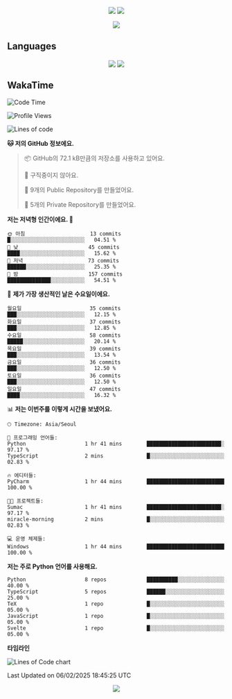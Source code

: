 <p align='center'>
 <img src="https://github.com/seohokim-hoya/seohokim-hoya/blob/main/profile-3d-contrib/profile-night-green.svg"/>
<img src="https://capsule-render.vercel.app/api?type=waving&color=gradient&height=225&section=header&text=HoyaKim&fontSize=90&animation=fadeIn&fontAlignY=38"/>
</p>

<div align='center' width='100%'>
<img src="https://hits.seeyoufarm.com/api/count/incr/badge.svg?url=https%3A%2F%2Fgithub.com%2Fseohokim-hoya&count_bg=%2379C83D&title_bg=%23555555&icon=&icon_color=%23E7E7E7&title=hits&edge_flat=false"/>
</div>

## Languages
<p align='center'>
<img align='center' src="https://github-readme-stats-zeta-azure-78.vercel.app/api/top-langs/?username=seohokim-hoya&langs_count=18&theme=dracula">
<img align='center' src="https://github-readme-stats.vercel.app/api/wakatime?username=hoyakim&langs_count=18&theme=dracula">
</p>




## WakaTime
<!--START_SECTION:waka-->
![Code Time](http://img.shields.io/badge/Code%20Time-83%20hrs%2013%20mins-blue)

![Profile Views](http://img.shields.io/badge/Profile%20Views-0-blue)

![Lines of code](https://img.shields.io/badge/%EC%A0%80%EB%8A%94%20%EC%97%AC%ED%83%9C%EA%B9%8C%EC%A7%80%20-1.4%20million%20%EC%A4%84%EC%9D%98%20%EC%BD%94%EB%93%9C%EB%A5%BC%20%EC%9E%91%EC%84%B1%ED%96%88%EC%96%B4%EC%9A%94.-blue)

**🐱 저의 GitHub 정보에요.** 

> 📦 GitHub의 72.1 kB만큼의 저장소를 사용하고 있어요. 
 > 
> 🚫 구직중이지 않아요.
 > 
> 📜 9개의 Public Repository를 만들었어요. 
 > 
> 🔑 5개의 Private Repository를 만들었어요. 
 > 
**저는 저녁형 인간이에요. 🦉** 

```text
🌞 아침                     13 commits          █░░░░░░░░░░░░░░░░░░░░░░░░   04.51 % 
🌆 낮　                     45 commits          ████░░░░░░░░░░░░░░░░░░░░░   15.62 % 
🌃 저녁                     73 commits          ██████░░░░░░░░░░░░░░░░░░░   25.35 % 
🌙 밤　                     157 commits         ██████████████░░░░░░░░░░░   54.51 % 
```
📅 **제가 가장 생산적인 날은 수요일이에요.** 

```text
월요일                      35 commits          ███░░░░░░░░░░░░░░░░░░░░░░   12.15 % 
화요일                      37 commits          ███░░░░░░░░░░░░░░░░░░░░░░   12.85 % 
수요일                      58 commits          █████░░░░░░░░░░░░░░░░░░░░   20.14 % 
목요일                      39 commits          ███░░░░░░░░░░░░░░░░░░░░░░   13.54 % 
금요일                      36 commits          ███░░░░░░░░░░░░░░░░░░░░░░   12.50 % 
토요일                      36 commits          ███░░░░░░░░░░░░░░░░░░░░░░   12.50 % 
일요일                      47 commits          ████░░░░░░░░░░░░░░░░░░░░░   16.32 % 
```


📊 **저는 이번주를 이렇게 시간을 보냈어요.** 

```text
🕑︎ Timezone: Asia/Seoul

💬 프로그래밍 언어들: 
Python                   1 hr 41 mins        ████████████████████████░   97.17 % 
TypeScript               2 mins              █░░░░░░░░░░░░░░░░░░░░░░░░   02.83 % 

🔥 에디터들: 
PyCharm                  1 hr 44 mins        █████████████████████████   100.00 % 

🐱‍💻 프로젝트들: 
Sumac                    1 hr 41 mins        ████████████████████████░   97.17 % 
miracle-morning          2 mins              █░░░░░░░░░░░░░░░░░░░░░░░░   02.83 % 

💻 운영 체제들: 
Windows                  1 hr 44 mins        █████████████████████████   100.00 % 
```

**저는 주로 Python 언어를 사용해요.** 

```text
Python                   8 repos             ██████████░░░░░░░░░░░░░░░   40.00 % 
TypeScript               5 repos             ██████░░░░░░░░░░░░░░░░░░░   25.00 % 
TeX                      1 repo              █░░░░░░░░░░░░░░░░░░░░░░░░   05.00 % 
JavaScript               1 repo              █░░░░░░░░░░░░░░░░░░░░░░░░   05.00 % 
Svelte                   1 repo              █░░░░░░░░░░░░░░░░░░░░░░░░   05.00 % 
```



**타임라인**

![Lines of Code chart](https://raw.githubusercontent.com/seohokim-hoya/seohokim-hoya/main/assets/bar_graph.png)


 Last Updated on 06/02/2025 18:45:25 UTC
<!--END_SECTION:waka-->

<p align='center'>
<img src="https://capsule-render.vercel.app/api?type=waving&section=footer&color=gradient"/>
</p>

<!--
**ho-ya-kim/ho-ya-kim** is a ✨ _special_ ✨ repository because its `README.md` (this file) appears on your GitHub profile.

Here are some ideas to get you started:

- 🔭 I’m currently working on ...
- 🌱 I’m currently learning ...
- 👯 I’m looking to collaborate on ...
- 🤔 I’m looking for help with ...
- 💬 Ask me about ...
- 📫 How to reach me: ...
- 😄 Pronouns: ...
- ⚡ Fun fact: ...
-->
